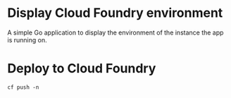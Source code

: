 # Display Cloud Foundry environment

A simple Go application to display the environment of the
instance the app is running on.

# Deploy to Cloud Foundry

    cf push -n
